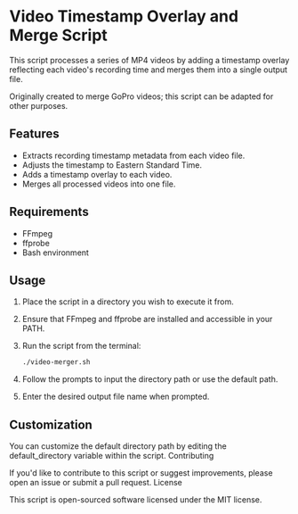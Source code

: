 # Video Timestamp Overlay and Merge Script

This script processes a series of MP4 videos by adding a timestamp overlay reflecting each video's recording time and merges them into a single output file.

Originally created to merge GoPro videos; this script can be adapted for other purposes.

## Features

- Extracts recording timestamp metadata from each video file.
- Adjusts the timestamp to Eastern Standard Time.
- Adds a timestamp overlay to each video.
- Merges all processed videos into one file.

## Requirements

- FFmpeg
- ffprobe
- Bash environment

## Usage

1. Place the script in a directory you wish to execute it from.
2. Ensure that FFmpeg and ffprobe are installed and accessible in your PATH.
3. Run the script from the terminal:

   ```bash
   ./video-merger.sh
   ```

4. Follow the prompts to input the directory path or use the default path.
5. Enter the desired output file name when prompted.

## Customization

You can customize the default directory path by editing the default_directory variable within the script.
Contributing

If you'd like to contribute to this script or suggest improvements, please open an issue or submit a pull request.
License

This script is open-sourced software licensed under the MIT license.

